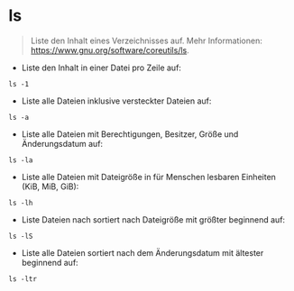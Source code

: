 # ls

> Liste den Inhalt eines Verzeichnisses auf.
> Mehr Informationen: <https://www.gnu.org/software/coreutils/ls>.

- Liste den Inhalt in einer Datei pro Zeile auf:

`ls -1`

- Liste alle Dateien inklusive versteckter Dateien auf:

`ls -a`

- Liste alle Dateien mit Berechtigungen, Besitzer, Größe und Änderungsdatum auf:

`ls -la`

- Liste alle Dateien mit Dateigröße in für Menschen lesbaren Einheiten (KiB, MiB, GiB):

`ls -lh`

- Liste Dateien nach sortiert nach Dateigröße mit größter beginnend auf:

`ls -lS`

- Liste alle Dateien sortiert nach dem Änderungsdatum mit ältester beginnend auf:

`ls -ltr`
